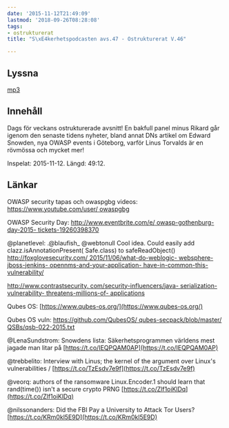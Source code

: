 ```yaml
---
date: '2015-11-12T21:49:09'
lastmod: '2018-09-26T08:28:08'
tags:
- ostrukturerat
title: "S\xE4kerhetspodcasten avs.47 - Ostrukturerat V.46"

---
```

## Lyssna

[mp3](http://traffic.libsyn.com/sakerhetspodcasten/Ostrukturerat_v46_mixdown.mp3)

## Innehåll

Dags för veckans ostrukturerade avsnitt! En bakfull panel minus Rikard går igenom
den senaste tidens nyheter, bland annat DNs artikel om Edward Snowden, nya OWASP
events i Göteborg, varför Linus Torvalds är en rövmössa och mycket mer!

Inspelat: 2015-11-12. Längd: 49:12.

## Länkar

OWASP security tapas och owaspgbg videos: [https://www.youtube.com/user/
owaspgbg](https://www.youtube.com/user/owaspgbg)

OWASP Security Day:
[http://www.eventbrite.com/e/
owasp-gothenburg-day-2015-
tickets-19260398370](http://www.eventbrite.com/e/owasp-gothenburg-day-2015-tickets-19260398370)

@planetlevel: .@blaufish_ @webtonull Cool idea. Could easily add
clazz.isAnnotationPresent(
Safe.class) to safeReadObject()
[http://foxglovesecurity.com/
2015/11/06/what-do-weblogic-
websphere-jboss-jenkins-
opennms-and-your-application-
have-in-common-this-
vulnerability/](http://foxglovesecurity.com/2015/11/06/what-do-weblogic-websphere-jboss-jenkins-opennms-and-your-application-have-in-common-this-vulnerability/)

[http://www.contrastsecurity.
com/security-influencers/java-
serialization-vulnerability-
threatens-millions-of-
applications](http://www.contrastsecurity.com/security-influencers/java-serialization-vulnerability-threatens-millions-of-applications)


Qubes OS: [https://www.qubes-os.org/](https://www.qubes-os.org/)

Qubes OS vuln: [https://github.com/QubesOS/
qubes-secpack/blob/master/
QSBs/qsb-022-2015.txt](https://github.com/QubesOS/qubes-secpack/blob/master/QSBs/qsb-022-2015.txt)

@LenaSundstrom: Snowdens lista: Säkerhetsprogrammen världens mest
jagade man litar på [https://t.co/IEQPQAM0AP](https://t.co/IEQPQAM0AP)

@trebbelito: Interview with Linus; the kernel of the argument over
Linux\'s vulnerabilities / [https://t.co/TzEsdv7e9f](https://t.co/TzEsdv7e9f)

@veorq: authors of the ransomware Linux.Encoder.1 should learn that
rand(time()) isn\'t a secure crypto PRNG [https://t.co/Zlf1oiKlDq](https://t.co/Zlf1oiKlDq)

@nilssonanders: Did the FBI Pay a University to Attack Tor Users?
[https://t.co/KRm0kl5E9D](https://t.co/KRm0kl5E9D)

